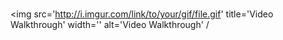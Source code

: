 # 

<img src='http://i.imgur.com/link/to/your/gif/file.gif' title='Video Walkthrough' width='' alt='Video Walkthrough' /
